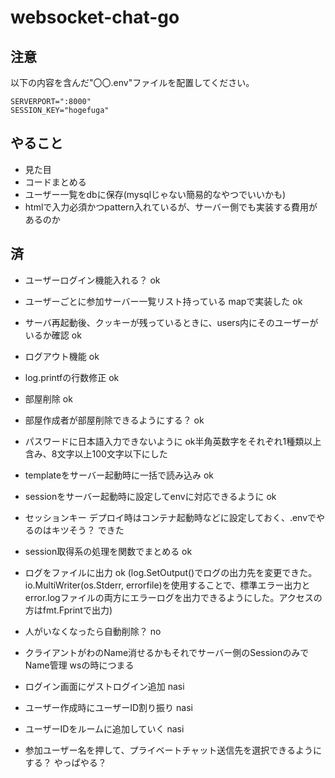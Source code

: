# websocket-chat-go

## 注意

以下の内容を含んだ"〇〇.env"ファイルを配置してください。

```:env
SERVERPORT=":8000"
SESSION_KEY="hogefuga"
```

## やること

- 見た目
- コードまとめる
- ユーザー一覧をdbに保存(mysqlじゃない簡易的なやつでいいかも)
- htmlで入力必須かつpattern入れているが、サーバー側でも実装する費用があるのか

## 済

- ユーザーログイン機能入れる？ ok
- ユーザーごとに参加サーバー一覧リスト持っている mapで実装した ok
- サーバ再起動後、クッキーが残っているときに、users内にそのユーザーがいるか確認 ok
- ログアウト機能 ok
- log.printfの行数修正 ok
- 部屋削除 ok
- 部屋作成者が部屋削除できるようにする？ ok
- パスワードに日本語入力できないように ok半角英数字をそれぞれ1種類以上含み、8文字以上100文字以下にした
- templateをサーバー起動時に一括で読み込み ok
- sessionをサーバー起動時に設定してenvに対応できるように ok
- セッションキー デプロイ時はコンテナ起動時などに設定しておく、.envでやるのはキツそう？ できた
- session取得系の処理を関数でまとめる ok
- ログをファイルに出力 ok (log.SetOutput()でログの出力先を変更できた。io.MultiWriter(os.Stderr, errorfile)を使用することで、標準エラー出力とerror.logファイルの両方にエラーログを出力できるようにした。アクセスの方はfmt.Fprintで出力)
- 人がいなくなったら自動削除？ no
- クライアントがわのName消せるかもそれでサーバー側のSessionのみでName管理 wsの時につまる
- ログイン画面にゲストログイン追加 nasi
- ユーザー作成時にユーザーID割り振り nasi
- ユーザーIDをルームに追加していく nasi

- 参加ユーザー名を押して、プライベートチャット送信先を選択できるようにする？ やっぱやる？
